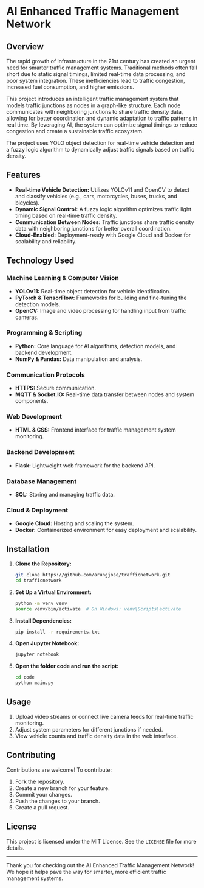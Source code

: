 # AI Enhanced Traffic Management Network

## Overview
The rapid growth of infrastructure in the 21st century has created an urgent need for smarter traffic management systems. Traditional methods often fall short due to static signal timings, limited real-time data processing, and poor system integration. These inefficiencies lead to traffic congestion, increased fuel consumption, and higher emissions.

This project introduces an intelligent traffic management system that models traffic junctions as nodes in a graph-like structure. Each node communicates with neighboring junctions to share traffic density data, allowing for better coordination and dynamic adaptation to traffic patterns in real time. By leveraging AI, the system can optimize signal timings to reduce congestion and create a sustainable traffic ecosystem.

The project uses YOLO object detection for real-time vehicle detection and a fuzzy logic algorithm to dynamically adjust traffic signals based on traffic density.

## Features
- **Real-time Vehicle Detection:** Utilizes YOLOv11 and OpenCV to detect and classify vehicles (e.g., cars, motorcycles, buses, trucks, and bicycles).
- **Dynamic Signal Control:** A fuzzy logic algorithm optimizes traffic light timing based on real-time traffic density.
- **Communication Between Nodes:** Traffic junctions share traffic density data with neighboring junctions for better overall coordination.
- **Cloud-Enabled:** Deployment-ready with Google Cloud and Docker for scalability and reliability.

## Technology Used

### Machine Learning & Computer Vision
- **YOLOv11:** Real-time object detection for vehicle identification.
- **PyTorch & TensorFlow:** Frameworks for building and fine-tuning the detection models.
- **OpenCV:** Image and video processing for handling input from traffic cameras.

### Programming & Scripting
- **Python:** Core language for AI algorithms, detection models, and backend development.
- **NumPy & Pandas:** Data manipulation and analysis.

### Communication Protocols
- **HTTPS:** Secure communication.
- **MQTT & Socket.IO:** Real-time data transfer between nodes and system components.

### Web Development
- **HTML & CSS:** Frontend interface for traffic management system monitoring.

### Backend Development
- **Flask:** Lightweight web framework for the backend API.

### Database Management
- **SQL:** Storing and managing traffic data.

### Cloud & Deployment
- **Google Cloud:** Hosting and scaling the system.
- **Docker:** Containerized environment for easy deployment and scalability.

## Installation
1. **Clone the Repository:**
   ```bash
   git clone https://github.com/arungjose/trafficnetwork.git
   cd trafficnetwork
   ```

2. **Set Up a Virtual Environment:**
   ```bash
   python -m venv venv
   source venv/bin/activate  # On Windows: venv\Scripts\activate
   ```

3. **Install Dependencies:**
   ```bash
   pip install -r requirements.txt
   ```

4. **Open Jupyter Notebook:**
   ```bash
   jupyter notebook
   ```

5. **Open the folder code and run the script:**
    ```bash
    cd code
    python main.py
    ```

## Usage
1. Upload video streams or connect live camera feeds for real-time traffic monitoring.
2. Adjust system parameters for different junctions if needed.
3. View vehicle counts and traffic density data in the web interface.

## Contributing
Contributions are welcome! To contribute:
1. Fork the repository.
2. Create a new branch for your feature.
3. Commit your changes.
4. Push the changes to your branch.
5. Create a pull request.

## License
This project is licensed under the MIT License. See the `LICENSE` file for more details.

---
Thank you for checking out the AI Enhanced Traffic Management Network! We hope it helps pave the way for smarter, more efficient traffic management systems.

